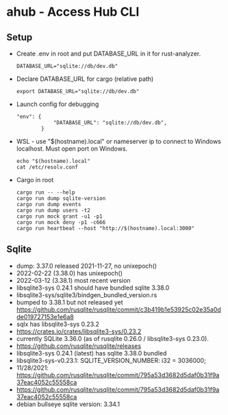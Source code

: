 # ahub - Access Hub CLI

## Setup

- Create .env in root and put DATABASE_URL in it for rust-analyzer.
    ```
    DATABASE_URL="sqlite://db/dev.db"
    ```

- Declare DATABASE_URL for cargo (relative path)
    ```
    export DATABASE_URL="sqlite://db/dev.db"
    ```
- Launch config for debugging
    ```
    "env": {
                "DATABASE_URL": "sqlite://db/dev.db",
            }
    ```

- WSL - use "$(hostname).local" or nameserver ip to connect to Windows localhost. Must open port on Windows.
    ```
    echo "$(hostname).local"
    cat /etc/resolv.conf
    ```    

- Cargo in root
    ```
    cargo run -- --help
    cargo run dump sqlite-version   
    cargo run dump events
    cargo run dump users -t2
    cargo run mock grant -u1 -p1
    cargo run mock deny -p1 -c666
    cargo run heartbeat --host "http://$(hostname).local:3000"
    ```

## Sqlite

- dump: 3.37.0 released 2021-11-27, no unixepoch()
- 2022-02-22 (3.38.0) has unixepoch()
- 2022-03-12 (3.38.1) most recent version
- libsqlite3-sys 0.24.1 should have bundled sqlite 3.38.0
- libsqlite3-sys/sqlite3/bindgen_bundled_version.rs
- bumped to 3.38.1 but not released yet https://github.com/rusqlite/rusqlite/commit/c3b419b1e53925c02e35a0dde019727153e1e6a8
- sqlx has libsqlite3-sys 0.23.2
- https://crates.io/crates/libsqlite3-sys/0.23.2
-  currently SQLite 3.36.0 (as of rusqlite 0.26.0 / libsqlite3-sys 0.23.0).
- https://github.com/rusqlite/rusqlite/releases
-  libsqlite3-sys 0.24.1 (latest) has sqlite 3.38.0 bundled
- libsqlite3-sys-v0.23.1: SQLITE_VERSION_NUMBER: i32 = 3036000;
- 11/28/2021: https://github.com/rusqlite/rusqlite/commit/795a53d3682d5daf0b31f9a37eac4052c55558ca
-  https://github.com/rusqlite/rusqlite/commit/795a53d3682d5daf0b31f9a37eac4052c55558ca
- debian bullseye sqlite version: 3.34.1
